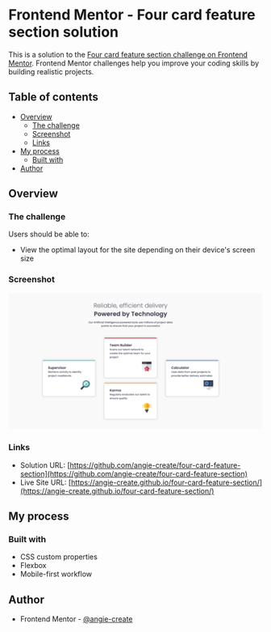 # Frontend Mentor - Four card feature section solution

This is a solution to the [Four card feature section challenge on Frontend Mentor](https://www.frontendmentor.io/challenges/four-card-feature-section-weK1eFYK). Frontend Mentor challenges help you improve your coding skills by building realistic projects. 

## Table of contents

- [Overview](#overview)
  - [The challenge](#the-challenge)
  - [Screenshot](#screenshot)
  - [Links](#links)
- [My process](#my-process)
  - [Built with](#built-with)
- [Author](#author)

## Overview

### The challenge

Users should be able to:

- View the optimal layout for the site depending on their device's screen size

### Screenshot

![](./images/screenshot.png)

### Links

- Solution URL: [https://github.com/angie-create/four-card-feature-section](https://github.com/angie-create/four-card-feature-section)
- Live Site URL: [https://angie-create.github.io/four-card-feature-section/](https://angie-create.github.io/four-card-feature-section/)

## My process

### Built with

- CSS custom properties
- Flexbox
- Mobile-first workflow

## Author

- Frontend Mentor - [@angie-create](https://www.frontendmentor.io/profile/angie-create)
